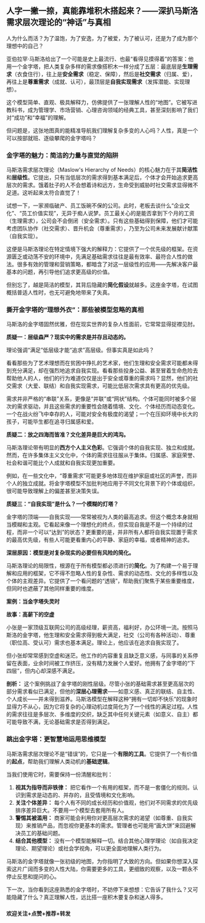 ## 人字一撇一捺，真能靠堆积木搭起来？——深扒马斯洛需求层次理论的“神话”与真相

人为什么而活？为了温饱，为了安逸，为了被爱，为了被认可，还是为了成为那个理想中的自己？

亚伯拉罕·马斯洛给出了一个可能是史上最流行、也最“看得见摸得着”的答案：他用一个金字塔，把人类复杂多样的需求像搭积木一样分成了五层：最底层是**生理需求**（衣食住行），往上是**安全需求**（稳定、保障），然后是**社交需求**（归属、爱），再往上是**尊重需求**（成就、认可），最顶层是**自我实现需求**（发挥潜能、实现理想）。

这个模型简单、直观、极具解释力，仿佛提供了一张理解人性的“地图”。它被写进教科书，成为管理学、市场营销、心理咨询领域的经典工具，甚至深刻影响了我们对“成功”和“幸福”的理解。

但问题是，这张地图真的能精准导航我们理解复杂多变的人心吗？人性，真是一个可以按部就班、逐级攀爬的金字塔吗？

### 金字塔的魅力：简洁的力量与直觉的陷阱

马斯洛需求层次理论（Maslow's Hierarchy of Needs）的核心魅力在于其**简洁性**和**层级性**。它提出，只有当低层次的需求得到基本满足后，个体才会开始追求更高层次的需求。饿着肚子的人不会想着诗和远方，生命受到威胁时社交需求显得微不足道。这听起来太符合直觉了！

试想一下，一家濒临破产、员工饭碗不保的公司。此时，老板去谈什么“企业文化”、“员工价值实现”，无异于痴人说梦。员工最关心的是能否拿到下个月的工资（生理需求），公司会不会倒闭（安全需求）。只有这些基础得到保障，他们才可能考虑团队协作（社交需求）、晋升机会（尊重需求），乃至为公司未来发展献计献策（自我实现）。

这便是马斯洛理论在特定情境下强大的解释力：它提供了一个优先级的框架。在资源匮乏或动荡不安的环境中，先满足基础需求往往是最有效率、最符合人性的做法。很多有效的管理和营销策略，都暗含了对这一层级性的应用——先解决客户最基本的问题，再引导他们追求更高级的价值。

但别忘了，越是简洁的模型，其背后隐藏的**简化假设**就越多。这座金字塔，在试图概括普适人性时，也无可避免地带来了失真。

### 撕开金字塔的“理想外衣”：那些被模型忽略的真相

马斯洛的金字塔固然优雅，但在现实世界的复杂人性面前，它常常显得捉襟见肘。

**质疑一：层级森严？现实中的需求是并存且动态的。**

理论强调“满足”低层级才能“追求”高层级。但事实真是如此吗？

看看那些为了艺术理想而在贫困中挣扎的艺术家，他们生理和安全需求可能都未得到充分满足，却在强烈地追求自我实现。看看那些投身公益、甚至冒着生命危险去帮助他人的人，他们的行为难道仅仅是出于安全或尊重的需求吗？显然，他们的社交需求（大爱、联结）和自我实现需求，可能比低层次需求具有更高的优先级。

需求并非严格的“串联”关系，更像是“并联”或“网状”结构。个体可能同时被多个层次的需求驱动，并且这些需求的重要性会随着情境、文化、个体经历而动态变化。一个在战火纷飞中幸存的人，可能对安全有极度的渴望；一个在压抑环境中长大的孩子，可能毕生都在追寻归属感和爱。

**质疑二：放之四海而皆准？文化差异是巨大的鸿沟。**

马斯洛理论带有明显的**西方个人主义色彩**。它强调个体的自我实现、独立和成就。然而，在许多集体主义文化中，个体的需求往往服从于集体。归属感、家庭荣誉、社会和谐可能比个人成就和自我实现更加重要。

例如，在一些文化中，“尊重需求”可能更多地体现在维护家庭或社区的声誉，而非个人的独立成就。将金字塔模型不加批判地应用于不同文化背景下的个体或组织，很可能导致理解上的偏差甚至决策失误。

**质疑三：“自我实现”是什么？一个模糊的灯塔？**

金字塔的顶端——自我实现——常常被视为人类的最高追求。但这个概念本身就相当模糊和主观。它看起来像一个理想化的终点，但实现自我是不是一个持续的过程，而非一个可以“达到”的状态？更重要的是，并非所有人都将自我实现置于需求的最高优先级，有些人可能更看重内心的平静、家庭的幸福，或者精神的追求。

**深层原因：模型是对复杂现实的必要但有风险的简化。**

马斯洛理论的局限性，根源在于所有模型都必须进行的**简化**。为了构建一个易于理解和应用的框架，它不得不忽略人性的复杂性、需求的动态性、文化的多样性以及个体的主观差异。它提供了一个看问题的“透镜”，帮助我们聚焦于某些重要维度，但同时也遮蔽了其他同样重要的维度。

**案例：当金字塔失灵时**

**故事：高薪下的空虚**

小张是一家顶级互联网公司的高级经理，薪资高，福利好，办公环境一流。按照马斯洛的金字塔，他生理和安全需求得到极大满足，社交（公司有各种活动）、尊重（职位高、受认可）需求也基本满足。理论上，他应该在追求自我实现了。

但小张却常常感到空虚和迷茫。他工作的内容重复且缺乏意义感，与同事的关系停留在表面，业余时间被工作挤压，没有精力发展个人爱好。他拥有了金字塔的“下四层”，但内心却深感不满足。

**剖析：** 这个案例挑战了金字塔的刚性层级。尽管小张的基础需求甚至更高层次的部分需求看似已满足，但他的**深层心理需求**——如意义感、真正的联结、自主性、个人成长——并未得到滋养。马斯洛模型在解释这种“拥有一切却不快乐”的现象时显得力不从心，因为它将复杂的心理动机过度简化为了一个线性的满足过程。人性的需求往往是多层次、多维度的交织，缺乏其中任何关键元素（如意义、自主）都可能导致不满，无论基础需求是否得到满足。

### 跳出金字塔：更智慧地运用思维模型

马斯洛需求层次理论不是“错误”的，它只是一个**有限的工具**。它提供了一个有价值的**起点**，帮助我们理解人类动机的**基础逻辑**。

当我们使用它时，需要保持一份清醒和批判：

1.  **视其为指导而非铁律：** 把它看作一个有用的框架，而不是一套僵化的规则。认识到需求是动态的、并存的，且受情境和文化影响。
2.  **关注个体差异：** 每个人有不同的成长经历和价值观，他们对不同需求的优先级排序差异巨大。不要用一个模型去套用所有人。
3.  **警惕其被滥用：** 商家可能会利用你对更高层次需求的渴望（如尊重、自我实现）来推销产品，而忽视你更基本的需求。管理者也可能用“画大饼”来回避解决员工的基础问题。
4.  **结合其他模型：** 没有一个模型能解释一切。结合其他心理学理论（如自我决定理论、期望理论）或社会学视角，可以更全面地理解人类行为。

马斯洛的金字塔就像一张初级的地图，为你指明了大致的方向。但如果你想深入探索这片广阔而多变的人性大陆，你需要更多的工具，更细致的观察，以及一颗永不停止反思和提问的心。

下一次，当你看到这座熟悉的金字塔时，不妨停下来想想：它告诉了我什么？又可能隐藏了什么？真正理解人性，远比搭一座积木要复杂和迷人得多。

###

**欢迎关注+点赞+推荐+转发**
